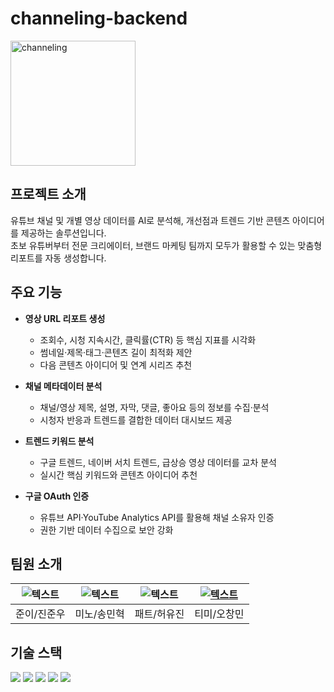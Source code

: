 # channeling-backend

<img width="200" alt="channeling" src="https://github.com/user-attachments/assets/5e04370b-cea5-4083-a58d-243b04587882" />



## 프로젝트 소개
유튜브 채널 및 개별 영상 데이터를 AI로 분석해, 개선점과 트렌드 기반 콘텐츠 아이디어를 제공하는 솔루션입니다.  
초보 유튜버부터 전문 크리에이터, 브랜드 마케팅 팀까지 모두가 활용할 수 있는 맞춤형 리포트를 자동 생성합니다.



## 주요 기능

- **영상 URL 리포트 생성**  
  - 조회수, 시청 지속시간, 클릭률(CTR) 등 핵심 지표를 시각화  
  - 썸네일·제목·태그·콘텐츠 길이 최적화 제안  
  - 다음 콘텐츠 아이디어 및 연계 시리즈 추천

- **채널 메타데이터 분석**  
  - 채널/영상 제목, 설명, 자막, 댓글, 좋아요 등의 정보를 수집·분석  
  - 시청자 반응과 트렌드를 결합한 데이터 대시보드 제공

- **트렌드 키워드 분석**  
  - 구글 트렌드, 네이버 서치 트렌드, 급상승 영상 데이터를 교차 분석  
  - 실시간 핵심 키워드와 콘텐츠 아이디어 추천

- **구글 OAuth 인증**  
  - 유튜브 API·YouTube Analytics API를 활용해 채널 소유자 인증  
  - 권한 기반 데이터 수집으로 보안 강화

## 팀원 소개

| ![텍스트](https://github.com/user-attachments/assets/1de9a92f-0662-4f6c-b0dd-7acf2167c934)| ![텍스트](https://github.com/user-attachments/assets/1de9a92f-0662-4f6c-b0dd-7acf2167c934) | ![텍스트](https://avatars.githubusercontent.com/u/82094699?v=4) | [![텍스트](https://github.com/user-attachments/assets/c32566d2-3204-49f3-a3cb-e3c6e17be95d)](https://github.com/Ochangmin524) |
|:---:|:---:|:---:|:---:|
| 준이/진준우 | 미노/송민혁 | 패트/허유진 | 티미/오창민 | 

## 기술 스택
<img src="https://img.shields.io/badge/spring-6DB33F?style=for-the-badge&logo=spring&logoColor=white"> <img src="https://img.shields.io/badge/github-181717?style=for-the-badge&logo=github&logoColor=white"> <img src="https://img.shields.io/badge/git-F05032?style=for-the-badge&logo=git&logoColor=white"> <img src="https://img.shields.io/badge/langchain-1C3C3C?style=for-the-badge&logo=langchain&logoColor=white"> <img src="https://img.shields.io/badge/openai-412991?style=for-the-badge&logo=openai&logoColor=white">

